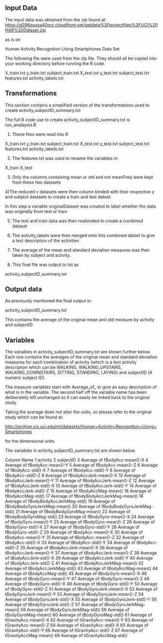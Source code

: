 ## Input Data

The input data was obtained from the zip found at:
https://d396qusza40orc.cloudfront.net/getdata%2Fprojectfiles%2FUCI%20HAR%20Dataset.zip

as is on

Human Activity Recognition Using Smartphones Data Set 

The following file were used from the zip file.
They should all be copied into your working directory before running
the R code.

X_train.txt
y_train.txt
subject_train.txt
X_test.txt
y_test.txt
subject_test.txt
features.txt
activity_labels.txt

## Transformations

This section contains a simplified version of the transformations
used to create activity_subjectID_summary.txt

The full R code use to create activity_subjectID_summary.txt
is run_analaysis.R

1) These files were read into R

X_train.txt
y_train.txt
subject_train.txt
X_test.txt
y_test.txt
subject_test.txt
features.txt
activity_labels.txt

2) The features txt was used to rename the variables in:

X_train
X_test

3) Only the columns containing mean or std and not meanFreq 
were kept from these two datasets

4)The reduced x datasets were then column binded with their respective 
y and subject datasets to create a train and test datset.

In this step a variable originalDataset was created to label whether the data was originally 
from test or train

5) The test and train data was then rowbinded to create a combined dataset

6) The activity_labels were then merged onto this combined datset to 
give a text description of the activities

7) The average of the mean and standard deviation measures was then taken
by subject and activity.

8) This final file was output to txt as

activity_subjectID_summary.txt

## Output data

As previously mentioned the final output is:

activity_subjectID_summary.txt 

This contains the average of the original mean and std measure by activity and subjectID

## Variables

The variables in activity_subjectID_summary.txt are shown further below.
Each row contains the averages of the original mean and standard deviation measures
for each combination of activity (which is a text activity description which can be
WALKING, WALKING_UPSTAIRS, WALKING_DOWNSTAIRS, SITTING, STANDING, LAYING) 
and subjectID (A numeric subject ID).

The measure variables start with Average_of_ to give an easy description of 
what is in the variable. The second half off the variable name has been
deliberately left unchanged so it can easily be linked back to the original study.

Taking the average does not alter the units, so please refer to the original
study which can be found at:

http://archive.ics.uci.edu/ml/datasets/Human+Activity+Recognition+Using+Smartphones

for the dimensional units

The variables in activity_subjectID_summary.txt are shown below.

Column  Name
1	activity
2	subjectID
3	Average of fBodyAcc-mean()-X
4	Average of fBodyAcc-mean()-Y
5	Average of fBodyAcc-mean()-Z
6	Average of fBodyAcc-std()-X
7	Average of fBodyAcc-std()-Y
8	Average of fBodyAcc-std()-Z
9	Average of fBodyAccJerk-mean()-X
10	Average of fBodyAccJerk-mean()-Y
11	Average of fBodyAccJerk-mean()-Z
12	Average of fBodyAccJerk-std()-X
13	Average of fBodyAccJerk-std()-Y
14	Average of fBodyAccJerk-std()-Z
15	Average of fBodyAccMag-mean()
16	Average of fBodyAccMag-std()
17	Average of fBodyBodyAccJerkMag-mean()
18	Average of fBodyBodyAccJerkMag-std()
19	Average of fBodyBodyGyroJerkMag-mean()
20	Average of fBodyBodyGyroJerkMag-std()
21	Average of fBodyBodyGyroMag-mean()
22	Average of fBodyBodyGyroMag-std()
23	Average of fBodyGyro-mean()-X
24	Average of fBodyGyro-mean()-Y
25	Average of fBodyGyro-mean()-Z
26	Average of fBodyGyro-std()-X
27	Average of fBodyGyro-std()-Y
28	Average of fBodyGyro-std()-Z
29	Average of tBodyAcc-mean()-X
30	Average of tBodyAcc-mean()-Y
31	Average of tBodyAcc-mean()-Z
32	Average of tBodyAcc-std()-X
33	Average of tBodyAcc-std()-Y
34	Average of tBodyAcc-std()-Z
35	Average of tBodyAccJerk-mean()-X
36	Average of tBodyAccJerk-mean()-Y
37	Average of tBodyAccJerk-mean()-Z
38	Average of tBodyAccJerk-std()-X
39	Average of tBodyAccJerk-std()-Y
40	Average of tBodyAccJerk-std()-Z
41	Average of tBodyAccJerkMag-mean()
42	Average of tBodyAccJerkMag-std()
43	Average of tBodyAccMag-mean()
44	Average of tBodyAccMag-std()
45	Average of tBodyGyro-mean()-X
46	Average of tBodyGyro-mean()-Y
47	Average of tBodyGyro-mean()-Z
48	Average of tBodyGyro-std()-X
49	Average of tBodyGyro-std()-Y
50	Average of tBodyGyro-std()-Z
51	Average of tBodyGyroJerk-mean()-X
52	Average of tBodyGyroJerk-mean()-Y
53	Average of tBodyGyroJerk-mean()-Z
54	Average of tBodyGyroJerk-std()-X
55	Average of tBodyGyroJerk-std()-Y
56	Average of tBodyGyroJerk-std()-Z
57	Average of tBodyGyroJerkMag-mean()
58	Average of tBodyGyroJerkMag-std()
59	Average of tBodyGyroMag-mean()
60	Average of tBodyGyroMag-std()
61	Average of tGravityAcc-mean()-X
62	Average of tGravityAcc-mean()-Y
63	Average of tGravityAcc-mean()-Z
64	Average of tGravityAcc-std()-X
65	Average of tGravityAcc-std()-Y
66	Average of tGravityAcc-std()-Z
67	Average of tGravityAccMag-mean()
68	Average of tGravityAccMag-std()
